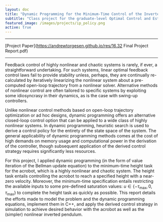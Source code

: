 ```yaml
---
layout: doc
title: "Dynamic Programming for the Minimum-Time Control of the Inverted Pendulum and Acrobot"
subtitle: "Class project for the graduate-level Optimal Control and Estimation course at MIT."
featured_image: /images/projects/ip_policy.png
active: true
---
```


* * *

[Project Paper](https://andrewtorgesen.github.io/res/16.32 Final Project Report.pdf)

* * *

Feedback control of highly nonlinear and chaotic systems is rarely, if ever, a straightforward undertaking. For such systems, linear optimal feedback control laws fail to provide stability unless, perhaps, they are continually re-calculated by iteratively linearizing the nonlinear system about a pre-computed open-loop trajectory from a nonlinear solver. Alternative methods of nonlinear control are often tailored to specific systems by exploiting some idiosyncrasy in their dynamics, as is the case with swing-up controllers.

Unlike nonlinear control methods based on open-loop trajectory optimization or ad hoc designs, dynamic programming offers an alternative closed-loop control option that can be applied to a wide class of highly nonlinear systems. In dynamic programming, heuristic search is used to derive a control policy for the entirety of the state space of the system. The general applicability of dynamic programming methods comes at the cost of high demands on memory usage and computational power in the derivation of the controller, though subsequent application of the derived control strategy requires significantly less resources.

For this project, I applied dynamic programming (in the form of value iteration of the Bellman update equation) to the minimum-time height task for the acrobot, which is a highly nonlinear and chaotic system. The height task entails controlling the acrobot to reach a specified height with a near-zero velocity. Moreover, the minimum-time specification entails restricting the available inputs to some pre-defined saturation values: $u \in \{−\tau_\text{max}, 0, \tau_\text{max}\}$ to complete the height task as quickly as possible. This report details the efforts made to model the problem and the dynamic programming equations, implement them in C++, and apply the derived control strategy in simulation to achieve desired behavior with the acrobot as well as the (simpler) nonlinear inverted pendulum.
